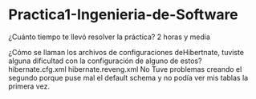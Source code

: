 # Practica1-Ingenieria-de-Software
¿Cuánto tiempo te llevó resolver la práctica?
2 horas y media

¿Cómo se llaman los archivos de configuraciones deHibertnate, tuviste alguna dificultad con la configuración de alguno de estos?
hibernate.cfg.xml
hibernate.reveng.xml
No
Tuve problemas creando el segundo porque puse mal el default schema y no podía ver mis tablas la primera vez.

